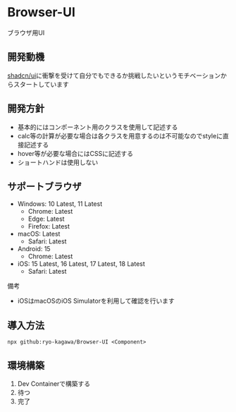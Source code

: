 # Browser-UI
ブラウザ用UI

## 開発動機
[shadcn/ui](https://github.com/shadcn-ui/ui)に衝撃を受けて自分でもできるか挑戦したいというモチベーションからスタートしています

## 開発方針
- 基本的にはコンポーネント用のクラスを使用して記述する
- calc等の計算が必要な場合は各クラスを用意するのは不可能なのでstyleに直接記述する
- hover等が必要な場合にはCSSに記述する
- ショートハンドは使用しない

## サポートブラウザ
- Windows: 10 Latest, 11 Latest
  - Chrome: Latest
  - Edge: Latest
  - Firefox: Latest
- macOS: Latest
  - Safari: Latest
- Android: 15
  - Chrome: Latest
- iOS: 15 Latest, 16 Latest, 17 Latest, 18 Latest
  - Safari: Latest

備考
- iOSはmacOSのiOS Simulatorを利用して確認を行います

## 導入方法
```
npx github:ryo-kagawa/Browser-UI <Component>
```

## 環境構築
1. Dev Containerで構築する
1. 待つ
1. 完了
